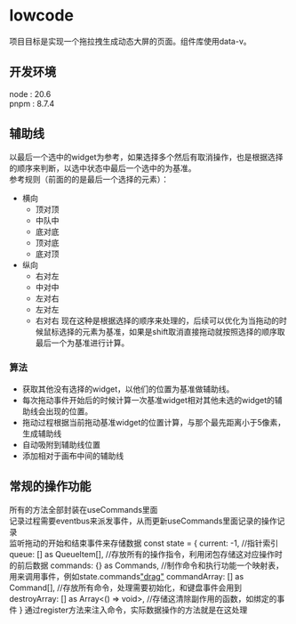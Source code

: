 # lowcode
项目目标是实现一个拖拉拽生成动态大屏的页面。组件库使用data-v。
## 开发环境
node : 20.6  
pnpm : 8.7.4
## 辅助线
以最后一个选中的widget为参考，如果选择多个然后有取消操作，也是根据选择的顺序来判断，以选中状态中最后一个选中的为基准。  
参考规则（前面的的是最后一个选择的元素）：
- 横向
  - 顶对顶
  - 中队中
  - 底对底
  - 顶对底
  - 底对顶
- 纵向
  - 右对左
  - 中对中
  - 左对右
  - 左对左
  - 右对右
现在这种是根据选择的顺序来处理的，后续可以优化为当拖动的时候鼠标选择的元素为基准，如果是shift取消直接拖动就按照选择的顺序取最后一个为基准进行计算。  
### 算法
- 获取其他没有选择的widget，以他们的位置为基准做辅助线。
- 每次拖动事件开始后的时候计算一次基准widget相对其他未选的widget的辅助线会出现的位置。
- 拖动过程根据当前拖动基准widget的位置计算，与那个最先距离小于5像素，生成辅助线
- 自动吸附到辅助线位置
- 添加相对于画布中间的辅助线

## 常规的操作功能
所有的方法全部封装在useCommands里面  
记录过程需要eventbus来派发事件，从而更新useCommands里面记录的操作记录  
监听拖动的开始和结束事件来存储数据
const state = {
    current: -1, //指针索引
    queue: [] as QueueItem[], //存放所有的操作指令，利用闭包存储这对应操作时的前后数据
    commands: {} as Commands, //制作命令和执行功能一个映射表，用来调用事件，例如state.commands["drag"]()
    commandArray: [] as Command[], //存放所有命令，处理需要初始化，和键盘事件会用到
    destroyArray: [] as Array<() => void>, //存储这清除副作用的函数，如绑定的事件
}
通过register方法来注入命令，实际数据操作的方法就是在这处理
